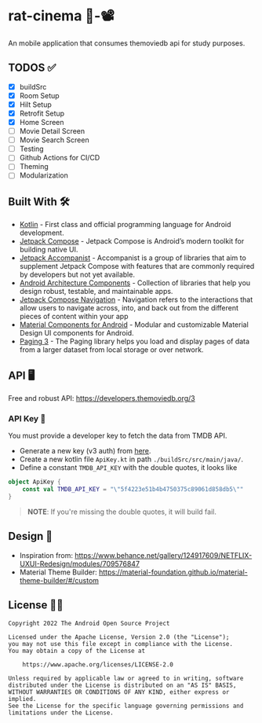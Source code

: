 # rat-cinema 🐀-📽️
An mobile application that consumes themoviedb api for study purposes.

## TODOS ✅
- [x] buildSrc
- [x] Room Setup
- [x] Hilt Setup
- [x] Retrofit Setup
- [x] Home Screen
- [ ] Movie Detail Screen
- [ ] Movie Search Screen
- [ ] Testing
- [ ] Github Actions for CI/CD
- [ ] Theming  
- [ ] Modularization

## Built With 🛠
- [Kotlin](https://kotlinlang.org/) - First class and official programming language for Android development.
- [Jetpack Compose](https://developer.android.com/jetpack/compose) - Jetpack Compose is Android’s modern toolkit for building native UI.
- [Jetpack Accompanist](https://google.github.io/accompanist/) - Accompanist is a group of libraries that aim to supplement Jetpack Compose with features that are commonly required by developers but not yet available.
- [Android Architecture Components](https://developer.android.com/topic/libraries/architecture) - Collection of libraries that help you design robust, testable, and maintainable apps.
- [Jetpack Compose Navigation](https://developer.android.com/jetpack/compose/navigation) - Navigation refers to the interactions that allow users to navigate across, into, and back out from the different pieces of content within your app
- [Material Components for Android](https://github.com/material-components/material-components-android) - Modular and customizable Material Design UI components for Android.
- [Paging 3](https://developer.android.com/topic/libraries/architecture/paging/v3-overview) - The Paging library helps you load and display pages of data from a larger dataset from local storage or over network.

## API 🖥️
Free and robust API: https://developers.themoviedb.org/3

### API Key 🔑
You must provide a developer key to fetch the data from TMDB API.
* Generate a new key (v3 auth) from [here](https://www.themoviedb.org/settings/api).
* Create a new kotlin file `ApiKey.kt` in path `./buildSrc/src/main/java/`.
* Define a constant `TMDB_API_KEY` with the double quotes, it looks like

```kotlin
object ApiKey {
    const val TMDB_API_KEY = "\"5f4223e51b4b4750375c89061d858db5\""
}
```

> **NOTE**: If you're missing the double quotes, it will build fail.

## Design 🎨
- Inspiration from: https://www.behance.net/gallery/124917609/NETFLIX-UXUI-Redesign/modules/709576847
- Material Theme Builder: https://material-foundation.github.io/material-theme-builder/#/custom


## License 👮‍♂️
```
Copyright 2022 The Android Open Source Project

Licensed under the Apache License, Version 2.0 (the "License");
you may not use this file except in compliance with the License.
You may obtain a copy of the License at

    https://www.apache.org/licenses/LICENSE-2.0

Unless required by applicable law or agreed to in writing, software
distributed under the License is distributed on an "AS IS" BASIS,
WITHOUT WARRANTIES OR CONDITIONS OF ANY KIND, either express or implied.
See the License for the specific language governing permissions and
limitations under the License.
```
